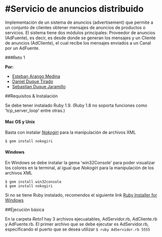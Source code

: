 #Servicio de anuncios distribuido
========
Implementación de un sistema de anuncios (advertisement) que permite a un conjunto de clientes
obtener mensajes de anuncios de productos o servicios. El sistema tiene dos módulos principales:
Proveedor de anuncios (AdFuente), es decir, es desde donde se generan los mensajes y un Cliente de
anuncios (AdCliente), el cual recibe los mensajes enviados a un Canal por un AdFuente.

###Reto 1

  **Por:**
  
   * [Esteban Arango Medina](https://github.com/esbanarango)
   * [Daniel Duque Tirado](https://github.com/DanielJDuque)
   * [Sebastian Duque Jaramillo](https://github.com/sduquej)

##Requisitos & Instalación

Se debe tener instalado Ruby 1.9. (Ruby 1.8 no soporta funciones como 'tcp_server_loop' entre otras.)

#### Mac OS y Unix
 Basta con instalar _[Nokogiri](http://nokogiri.org/)_ para la manipulación de archivos XML
 
    $ gem install nokogiri

#### Windows
 En Windows se debe instalar la gema 'win32Console' para poder visualizar los colores en la terminal, al igual que _Nokogiri_ para la manipulación de los archivos XML
 
    $ gem install win32console
    $ gem install nokogiri
 Si no se tiene Ruby instalado, recomendos el siguiente link [Ruby Installer for Windows](http://rubyinstaller.org/)
 
##Ejecución básica

En la carpeta _Reto1_ hay 3 archivos ejecuatables, AdServidor.rb, AdCliente.rb y AdFuente.rb. El primer archivo que se debe ejecutar
es AdServidor.rb, especificando el puerto que se desea utilizar `$ ruby AdServidor.rb 5555`
